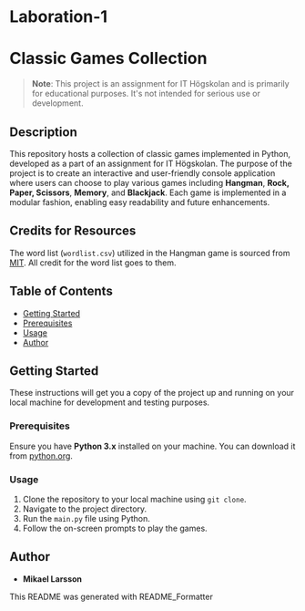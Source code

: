 # Laboration-1

# Classic Games Collection

> **Note**: This project is an assignment for IT Högskolan and is primarily for educational purposes. It's not intended for serious use or development.

## Description

This repository hosts a collection of classic games implemented in Python, developed as a part of an assignment for IT Högskolan. The purpose of the project is to create an interactive and user-friendly console application where users can choose to play various games including **Hangman**, **Rock, Paper, Scissors**, **Memory**, and **Blackjack**. Each game is implemented in a modular fashion, enabling easy readability and future enhancements.

## Credits for Resources

The word list (`wordlist.csv`) utilized in the Hangman game is sourced from [MIT](http://www.mit.edu/). All credit for the word list goes to them. 

## Table of Contents

- [Getting Started](#getting-started)
- [Prerequisites](#prerequisites)
- [Usage](#usage)
- [Author](#author)

## Getting Started

These instructions will get you a copy of the project up and running on your local machine for development and testing purposes.

### Prerequisites

Ensure you have **Python 3.x** installed on your machine. You can download it from [python.org](https://www.python.org/).

### Usage

1. Clone the repository to your local machine using `git clone`.
2. Navigate to the project directory.
3. Run the `main.py` file using Python.
4. Follow the on-screen prompts to play the games.


## Author

- **Mikael Larsson**

This README was generated with README_Formatter
